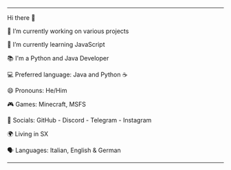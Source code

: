 
--------------------------------------------

Hi there 👋

🔭 I’m currently working on various projects

🌱 I’m currently learning JavaScript

📚 I'm a Python and Java Developer

💻 Preferred language: Java and Python ☕

😄 Pronouns: He/Him

🎮 Games: Minecraft, MSFS

👥 Socials: GitHub - Discord - Telegram - Instagram

🌍 Living in SX

🗣 Languages: Italian, English & German

--------------------------------------------
